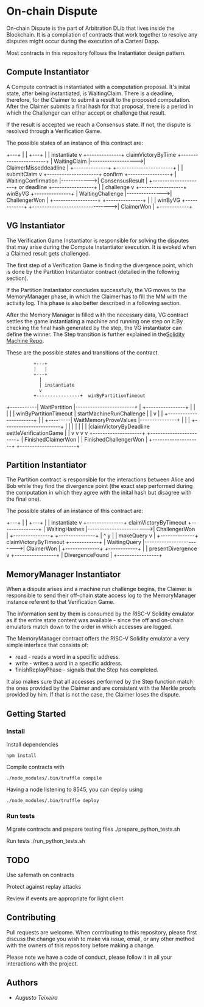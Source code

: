 # On-chain Dispute

On-chain Dispute is the part of Arbitration DLib that lives inside the Blockchain. It is a compilation of contracts that work together to resolve any disputes might occur during the execution of a Cartesi Dapp.

Most contracts in this repository follows the Instantiator design pattern.

## Compute Instantiator

A Compute contract is instantiated with a computation proposal. It's inital state, after being instantiated, is WaitingClaim. There is a deadline, therefore, for the Claimer to submit a result to the proposed computation.
After the Claimer submits a final hash for that proposal, there is a period in which the Challenger can either accept or challenge that result.

If the result is accepted we reach a Consensus state. If not, the dispute is resolved through a Verification Game.

The possible states of an instance of this contract are:

+---+
|   |
+---+
  |
  | instantiate
  v
+--------------+ claimVictoryByTime +-----------------------+
| WaitingClaim |------------------->| ClaimerMisseddeadline |
+--------------+                    +-----------------------+
  |
  | submitClaim
  v
+---------------------+  confirm    +-----------------+
| WaitingConfirmation |------------>| ConsensusResult |
+---------------------+ or deadline +-----------------+
  |
  | challenge
  v
+------------------+ winByVG        +---------------+
| WaitingChallenge |--------------->| ChallengerWon |
+------------------+                +---------------+
  |
  |
  |                  winByVG        +------------+
  +-------------------------------->| ClaimerWon |
                                    +------------+


## VG Instantiator

The Verification Game Instantiator is responsible for solving the disputes that may arise during the Compute Instantiator execution. It is evoked when a Claimed result gets challenged.

The first step of a Verification Game is finding the divergence point, which is done by the Partition Instantiator contract (detailed in the following section).

If the Partition Instantiator concludes successfully, the VG moves to the MemoryManager phase, in which the Claimer has to fill the MM with the activity log. This phase is also better described in a following section.

After the Memory Manager is filled with the necessary data, VG contract settles the game instantiating a machine and running one step on it.By checking the final hash generated by the step, the VG instantiator can define the winner. The Step transition is further explained in the[Solidity Machine Repo](https://github.com/cartesi/riscv-solidity).

These are the possible states and transitions of the contract.

              +---+
              |   |
              +---+
                |
                | instantiate
                v
              +----------------+  winByPartitionTimeout
  +-----------| WaitPartition  |------------------------+
  |           +----------------+                        |
  |                         |                           |
  | winByPartitionTimeout   | startMachineRunChallenge  |
  |                         v                           |
  |           +-----------------------+                 |
  | +---------| WaitMemoryProveValues |---------------+ |
  | |         +-----------------------+               | |
  | |                                                 | |
  | |claimVictoryByDeadline   settleVerificationGame  | |
  v v                                                 v v
+--------------------+               +-----------------------+
| FinishedClaimerWon |               | FinishedChallengerWon |
+--------------------+               +-----------------------+


## Partition Instantiator

The Partition contract is responsible for the interactions between Alice and Bob while they find the divergence point (the exact step performed during the computation in which they agree with the inital hash but disagree with the final one).

The possible states of an instance of this contract are:

  +---+
  |   |
  +---+
    |
    | instantiate
    v
  +---------------+  claimVictoryByTimeout  +---------------+
  | WaitingHashes |------------------------>| ChallengerWon |
  +---------------+                         +---------------+
    |  ^
  y |  | makeQuery
    v  |
  +--------------+   claimVictoryByTimeout  +------------+
  | WaitingQuery |------------------------->| ClaimerWon |
  +--------------+                          +------------+
    |
    | presentDivergence
    v
  +-----------------+
  | DivergenceFound |
  +-----------------+


## MemoryManager Instantiator

When a dispute arises and a machine run challenge begins, the Claimer is responsible to send their off-chain state access log to the MemoryManager instance referent to that Verification Game.

The information sent by them is consumed by the RISC-V Solidity emulator as if the entire state content was available - since the off and on-chain emulators match down to the order in which accesses are logged.

The MemoryManager contract offers the RISC-V Solidity emulator a very simple interface that consists of:

* read - reads a word in a specific address.
* write - writes a word in a specific address.
* finishReplayPhase - signals that the Step has completed.

It also makes sure that all accesses performed by the Step function match the ones provided by the Claimer and are consistent with the Merkle proofs provided by him. If that is not the case, the Claimer loses the dispute.

## Getting Started

### Install

Install dependencies

    npm install

Compile contracts with

    ./node_modules/.bin/truffle compile

Having a node listening to 8545, you can deploy using

    ./node_modules/.bin/truffle deploy


### Run tests
Migrate contracts and prepare testing files
    ./prepare_python_tests.sh

Run tests
    ./run_python_tests.sh

## TODO

Use safemath on contracts

Protect against replay attacks

Review if events are appropriate for light client


## Contributing

Pull requests are welcome. When contributing to this repository, please first discuss the change you wish to make via issue, email, or any other method with the owners of this repository before making a change.

Please note we have a code of conduct, please follow it in all your interactions with the project.

## Authors

* *Augusto Teixeira*

